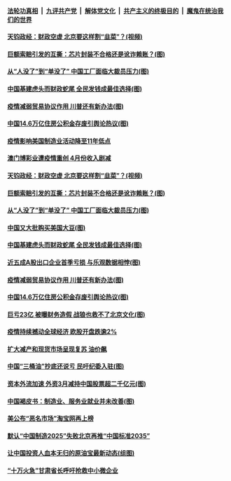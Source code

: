 ####  [法轮功真相](../../../../basic/blob/master/README.md?t=05022330) &nbsp;|&nbsp; [九评共产党](../../../../9ping.md/blob/master/README.md?t=05022330) &nbsp;|&nbsp; [解体党文化](../../../../jtdwh.md/blob/master/README.md?t=05022330)  &nbsp;|&nbsp; [共产主义的终极目的](../../../../gczydzjmd.md/blob/master/README.md?t=05022330) &nbsp;|&nbsp; [魔鬼在统治我们的世界](../../../../mgztzwmdsj.md/blob/master/README.md?t=05022330) 

#### [天钧政经：财政空虚 北京要这样割“韭菜”？(视频)](../pages/p5/931909.md?t=05022330) 

#### [巨额索赔引发的互撕：芯片封装不合格还是讹诈赖账？(图)](../pages/p5/931897.md?t=05022330) 

#### [从“人没了”到“单没了” 中国工厂面临大裁员压力(图)](../pages/p5/931894.md?t=05022330) 

#### [中国基建虎头而财政蛇尾 全民发钱成最佳选择(图)](../pages/p5/931828.md?t=05022330) 

#### [疫情减弱贸易协议作用 川普还有新办法(图)](../pages/p5/931847.md?t=05022330) 

#### [中国14.6万亿住房公积金存废引舆论热议(图)](../pages/p5/931813.md?t=05022330) 

#### [疫情影响美国制造业活动降至11年低点](../pages/p5/931913.md?t=05022330) 

#### [澳门博彩业遭疫情重创 4月份收入剧减](../pages/p5/931910.md?t=05022330) 

#### [天钧政经：财政空虚 北京要这样割“韭菜”？(视频)](../pages/p5/931909.md?t=05022330) 

#### [巨额索赔引发的互撕：芯片封装不合格还是讹诈赖账？(图)](../pages/p5/931897.md?t=05022330) 

#### [从“人没了”到“单没了” 中国工厂面临大裁员压力(图)](../pages/p5/931894.md?t=05022330) 

#### [中国又大批购买美国大豆(图)](../pages/p5/931890.md?t=05022330) 

#### [中国基建虎头而财政蛇尾 全民发钱成最佳选择(图)](../pages/p5/931828.md?t=05022330) 

#### [近五成A股出口企业首季亏损 与乐观数据相悖(图)](../pages/p5/931803.md?t=05022330) 

#### [疫情减弱贸易协议作用 川普还有新办法(图)](../pages/p5/931847.md?t=05022330) 

#### [中国14.6万亿住房公积金存废引舆论热议(图)](../pages/p5/931813.md?t=05022330) 

#### [巨亏23亿 被曝财务造假 战狼也救不了北京文化(图)](../pages/p5/931807.md?t=05022330) 

#### [疫情持续撼动全球经济 欧股开盘跌逾2%](../pages/p5/931798.md?t=05022330) 

#### [扩大减产和现货市场呈现复苏 油价飙](../pages/p5/931797.md?t=05022330) 

#### [中国“三桶油”抄底还说亏 民吁纪委入驻(图)](../pages/p5/931749.md?t=05022330) 

#### [资本外流加速 外资3月减持中国股票超二千亿元(图)](../pages/p5/931768.md?t=05022330) 

#### [中国褐皮书：制造业、服务业就业并未改善(图)](../pages/p5/931761.md?t=05022330) 

#### [美公布“恶名市场”淘宝网再上榜](../pages/p5/931739.md?t=05022330) 

#### [默认“中国制造2025”失败北京再推“中国标准2035”](../pages/p5/931738.md?t=05022330) 

#### [让中国投资人血本无归的原油宝最新动态(组图)](../pages/p5/931715.md?t=05022330) 

#### [“十万火急”甘肃省长呼吁抢救中小微企业](../pages/p5/931734.md?t=05022330) 

